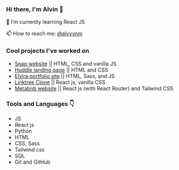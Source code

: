 ### Hi there, I'm Alvin 👋

🌱 I’m currently learning React JS

📫 How to reach me: [@alvyynm](https://twitter.com/alvyynm)

### Cool projects I've worked on

- [Snap website](https://alvyynm.github.io/snap-website/) || HTML, CSS and vanilla JS
- [Huddle landing page](https://alvyynm.github.io/huddle-landing-page/) || HTML and CSS
- [Elvira portfolio site](https://whimsical-bunny-f4ba8c.netlify.app) || HTML, Sass, and JS
- [Linktree Clone](https://timely-lokum-ac4488.netlify.app/) || React js, vanilla CSS
- [Metabnb website](https://sweet-eclair-8b9ab0.netlify.app/) || React js (with React Router) and Tailwind CSS

### Tools and Languages 👇
- JS
- React js
- Python
- HTML
- CSS, Sass
- Tailwind css
- SQL
- Git and GitHub

<!--
**alvyynm/alvyynm** is a ✨ _special_ ✨ repository because its `README.md` (this file) appears on your GitHub profile.

Here are some ideas to get you started:

- 🔭 I’m currently working on ...
- 🌱 I’m currently learning Frontend development
- 👯 I’m looking to collaborate on ...
- 🤔 I’m looking for help with ...
- 💬 Ask me about ...
- 📫 How to reach me: ...
- 😄 Pronouns: ...
- ⚡ Fun fact: ...
-->
